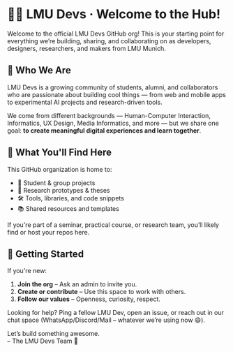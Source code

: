 # 👩‍💻 LMU Devs · Welcome to the Hub!

Welcome to the official LMU Devs GitHub org! This is your starting point for everything we’re building, sharing, and collaborating on as developers, designers, researchers, and makers from LMU Munich.

## 🌟 Who We Are

LMU Devs is a growing community of students, alumni, and collaborators who are passionate about building cool things — from web and mobile apps to experimental AI projects and research-driven tools.

We come from different backgrounds — Human-Computer Interaction, Informatics, UX Design, Media Informatics, and more — but we share one goal: **to create meaningful digital experiences and learn together**.

## 🧠 What You'll Find Here

This GitHub organization is home to:
- 🚀 Student & group projects
- 🧪 Research prototypes & theses
- 🛠️ Tools, libraries, and code snippets
- 📚 Shared resources and templates

If you're part of a seminar, practical course, or research team, you’ll likely find or host your repos here.

## 🤝 Getting Started

If you're new:
1. **Join the org** – Ask an admin to invite you.
2. **Create or contribute** – Use this space to work with others.
3. **Follow our values** – Openness, curiosity, respect.

Looking for help? Ping a fellow LMU Dev, open an issue, or reach out in our chat space (WhatsApp/Discord/Mail – whatever we’re using now 😄).


Let’s build something awesome.  
– The LMU Devs Team 🚀
